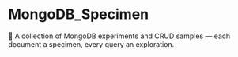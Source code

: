 # MongoDB_Specimen
🧬 A collection of MongoDB experiments and CRUD samples — each document a specimen, every query an exploration.
